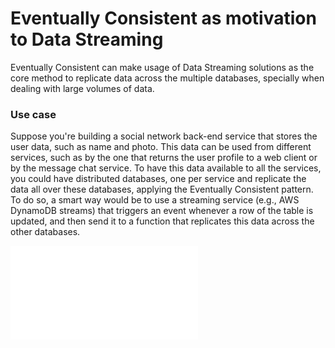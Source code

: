 # Eventually Consistent as motivation to Data Streaming
Eventually Consistent can make usage of Data Streaming solutions as the core method to replicate data across the multiple databases, specially when dealing with large volumes of data. 

### Use case
Suppose you're building a social network back-end service that stores the user data, such as name and photo. This data can be used from different services, such as by the one that returns the user profile to a web client or by the message chat service. To have this data available to all the services, you could have distributed databases, one per service and replicate the data all over these databases, applying the Eventually Consistent pattern. To do so, a smart way would be to use a streaming service (e.g., AWS DynamoDB streams) that triggers an event whenever a row of the table is updated, and then send it to a function that replicates this data across the other databases.

![img](./III.md)